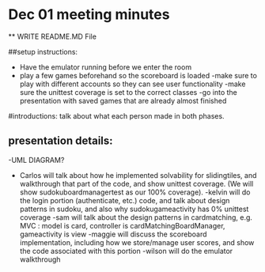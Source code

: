 # Dec 01 meeting minutes
** WRITE README.MD File

##setup instructions:
- Have the emulator running before we enter the room
- play a few games beforehand so the scoreboard is loaded
    -make sure to play with different accounts so they can see user functionality
-make sure the unittest coverage is set to the correct classes
-go into the presentation with saved games that are already almost finished


#introductions: talk about what each person made in both phases.

## presentation details:
-UML DIAGRAM?
- Carlos will talk about how he implemented solvability for slidingtiles, and walkthrough that part
of the code, and show unittest coverage. (We will show sudokuboardmanagertest as our 100% coverage).
-kelvin will do the login portion (authenticate, etc.) code, and talk about design patterns in sudoku,
and also why sudokugameactivity has 0% unittest coverage
-sam will talk about the design patterns in cardmatching, e.g. MVC : model is card,
controller is cardMatchingBoardManager, gameactivity is view
-maggie will discuss the scoreboard implementation, including how we store/manage user scores,
and show the code associated with this portion
-wilson will do the emulator walkthrough